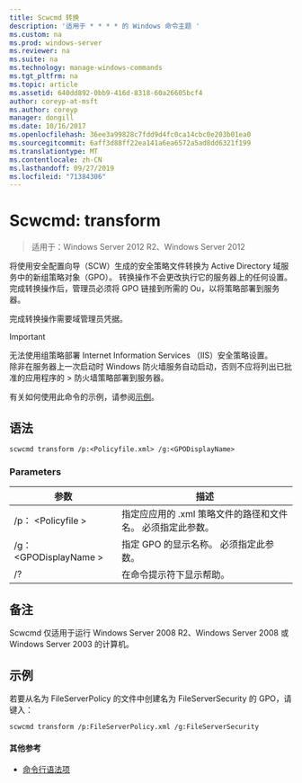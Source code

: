 ```yaml
---
title: Scwcmd 转换
description: '适用于 * * * * 的 Windows 命令主题 '
ms.custom: na
ms.prod: windows-server
ms.reviewer: na
ms.suite: na
ms.technology: manage-windows-commands
ms.tgt_pltfrm: na
ms.topic: article
ms.assetid: 640dd892-0bb9-416d-8318-60a26605bcf4
author: coreyp-at-msft
ms.author: coreyp
manager: dongill
ms.date: 10/16/2017
ms.openlocfilehash: 36ee3a99828c7fdd9d4fc0ca14cbc0e203b01ea0
ms.sourcegitcommit: 6aff3d88ff22ea141a6ea6572a5ad8dd6321f199
ms.translationtype: MT
ms.contentlocale: zh-CN
ms.lasthandoff: 09/27/2019
ms.locfileid: "71384306"
---
```

# <a name="scwcmd-transform"></a>Scwcmd: transform

> 适用于：Windows Server 2012 R2、Windows Server 2012

将使用安全配置向导（SCW）生成的安全策略文件转换为 Active Directory 域服务中的新组策略对象（GPO）。 转换操作不会更改执行它的服务器上的任何设置。 完成转换操作后，管理员必须将 GPO 链接到所需的 Ou，以将策略部署到服务器。

完成转换操作需要域管理员凭据。

> [!IMPORTANT]
> 无法使用组策略部署 Internet Information Services （IIS）安全策略设置。</br>除非在服务器上一次启动时 Windows 防火墙服务自动启动，否则不应将列出已批准的应用程序的 > 防火墙策略部署到服务器。

有关如何使用此命令的示例，请参阅[示例](#BKMK_Examples)。

## <a name="syntax"></a>语法

```
scwcmd transform /p:<Policyfile.xml> /g:<GPODisplayName>
```

### <a name="parameters"></a>Parameters

|参数|描述|
|---------|-----------|
|/p： \<Policyfile >|指定应应用的 .xml 策略文件的路径和文件名。 必须指定此参数。|
|/g： \<GPODisplayName >|指定 GPO 的显示名称。 必须指定此参数。|
|/?|在命令提示符下显示帮助。|

## <a name="remarks"></a>备注

Scwcmd 仅适用于运行 Windows Server 2008 R2、Windows Server 2008 或 Windows Server 2003 的计算机。

## <a name="BKMK_Examples"></a>示例

若要从名为 FileServerPolicy 的文件中创建名为 FileServerSecurity 的 GPO，请键入：
```
scwcmd transform /p:FileServerPolicy.xml /g:FileServerSecurity
```

#### <a name="additional-references"></a>其他参考

-   [命令行语法项](command-line-syntax-key.md)